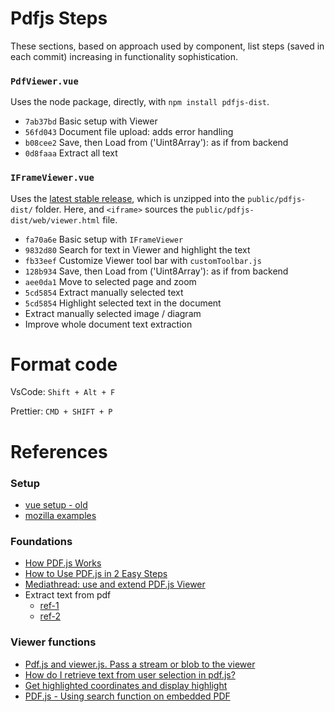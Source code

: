 


# Pdfjs Steps

These sections, based on approach used by component, list steps (saved in each commit) increasing in functionality sophistication.

### `PdfViewer.vue`

Uses the node package, directly, with `npm install pdfjs-dist`.

* `7ab37bd` Basic setup with Viewer
* `56fd043` Document file upload: adds error handling
* `b08cee2` Save, then Load from ('Uint8Array'): as if from backend
* `0d8faaa` Extract all text


### `IFrameViewer.vue`

Uses the [latest stable release](https://mozilla.github.io/pdf.js/getting_started/#download), which is unzipped into the `public/pdfjs-dist/` folder.  Here, and `<iframe>` sources the `public/pdfjs-dist/web/viewer.html` file.

* `fa70a6e` Basic setup with `IFrameViewer`
* `9832d80` Search for text in Viewer and highlight the text
* `fb33eef` Customize Viewer tool bar with `customToolbar.js`
* `128b934` Save, then Load from ('Uint8Array'): as if from backend
* `aee0da1` Move to selected page and zoom
* `5cd5854` Extract manually selected text
* `5cd5854` Highlight selected text in the document
* Extract manually selected image / diagram
* Improve whole document text extraction





# Format code

VsCode: `Shift + Alt + F`

Prettier: `CMD + SHIFT + P`



# References

### Setup 

* [vue setup - old](https://stackoverflow.com/questions/65750584/how-to-import-mozilla-pdf-js-in-vue-project)
* [mozilla examples](https://github.com/mozilla/pdf.js/blob/master/examples/learning/helloworld.html)

### Foundations

* [How PDF.js Works](https://pdfjs.express/blog/how-pdf-js-works)
* [How to Use PDF.js in 2 Easy Steps](https://pdfjs.express/blog/how-to-use-pdf-js)
* [Mediathread: use and extend PDF.js Viewer](https://www.columbia.edu/~njn2118/journal/2021/7/30.html)
* Extract text from pdf
  - [ref-1](https://stackoverflow.com/questions/1554280/how-to-extract-text-from-a-pdf-in-javascript)
  - [ref-2](https://stackoverflow.com/questions/40635979/how-to-correctly-extract-text-from-a-pdf-using-pdf-js)

### Viewer functions
* [Pdf.js and viewer.js. Pass a stream or blob to the viewer](https://stackoverflow.com/questions/24535799/pdf-js-and-viewer-js-pass-a-stream-or-blob-to-the-viewer)
* [How do I retrieve text from user selection in pdf.js?](https://stackoverflow.com/questions/48950038/how-do-i-retrieve-text-from-user-selection-in-pdf-js)
* [Get highlighted coordinates and display highlight](https://gist.github.com/yurydelendik/f2b846dae7cb29c86d23)
* [PDF.js - Using search function on embedded PDF](https://stackoverflow.com/questions/29987478/pdf-js-using-search-function-on-embedded-pdf)